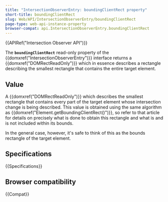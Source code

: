 ```yaml
---
title: "IntersectionObserverEntry: boundingClientRect property"
short-title: boundingClientRect
slug: Web/API/IntersectionObserverEntry/boundingClientRect
page-type: web-api-instance-property
browser-compat: api.IntersectionObserverEntry.boundingClientRect
---
```


{{APIRef("Intersection Observer API")}}

The **`boundingClientRect`** read-only property of the {{domxref("IntersectionObserverEntry")}} interface returns a {{domxref("DOMRectReadOnly")}} which in essence describes a rectangle describing the smallest rectangle that contains the entire target element.

## Value

A {{domxref("DOMRectReadOnly")}} which describes the smallest rectangle that contains every part of the target element whose intersection change is being described.
This value is obtained using the same algorithm as {{domxref("Element.getBoundingClientRect()")}}, so refer to that article for details on precisely what is done to obtain this rectangle and what is and is not included within its bounds.

In the general case, however, it's safe to think of this as the bounds rectangle of the target element.

## Specifications

{{Specifications}}

## Browser compatibility

{{Compat}}
